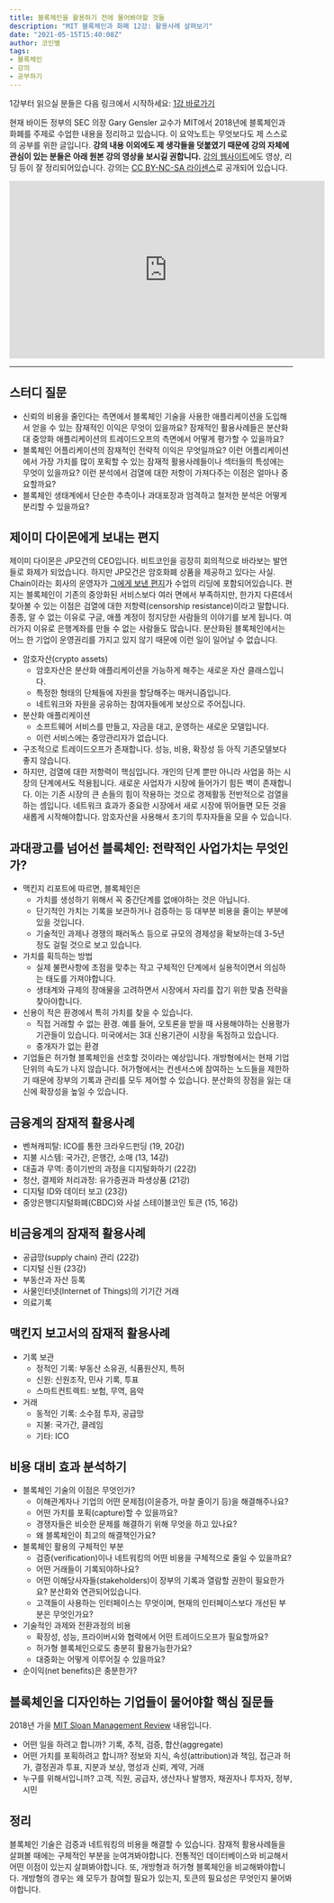 ```yaml
---
title: 블록체인을 활용하기 전에 물어봐야할 것들
description: "MIT 블록체인과 화폐 12강: 활용사례 살펴보기"
date: "2021-05-15T15:40:00Z"
author: 코인별
tags: 
- 블록체인
- 강의
- 공부하기
---
```


1강부터 읽으실 분들은 다음 링크에서 시작하세요: [1강 바로가기](https://coinmoon.xyz/mit-blockchain-course-1/)

현재 바이든 정부의 SEC 의장 Gary Gensler 교수가 MIT에서 2018년에 블록체인과 화폐를 주제로 수업한 내용을 정리하고 있습니다. 이 요약노트는 무엇보다도 제 스스로의 공부를 위한 글입니다. **강의 내용 이외에도 제 생각들을 덧붙였기 때문에 강의 자체에 관심이 있는 분들은 아래 원본 강의 영상을 보시길 권합니다.** [강의 웹사이트](https://ocw.mit.edu/courses/sloan-school-of-management/15-s12-blockchain-and-money-fall-2018/video-lectures/)에도 영상, 리딩 등이 잘 정리되어있습니다. 강의는 [CC BY-NC-SA 라이센스](https://creativecommons.org/licenses/by-nc-sa/4.0/)로 공개되어 있습니다.

<iframe width="560" height="315" src="https://www.youtube.com/embed/ObGYNQLG3us" title="YouTube video player" frameborder="0" allow="accelerometer; autoplay; clipboard-write; encrypted-media; gyroscope; picture-in-picture" allowfullscreen></iframe>

---

## 스터디 질문
- 신뢰의 비용을 줄인다는 측면에서 블록체인 기술을 사용한 애플리케이션을 도입해서 얻을 수 있는 잠재적인 이익은 무엇이 있을까요? 잠재적인 활용사례들은 분산화 대 중앙화 애플리케이션의 트레이드오프의 측면에서 어떻게 평가할 수 있을까요?
- 블록체인 어플리케이션의 잠재적인 전략적 이익은 무엇일까요? 이런 어플리케이션에서 가장 가치를 많이 포획할 수 있는 잠재적 활용사례들이나 섹터들의 특성에는 무엇이 있을까요? 이런 분석에서 검열에 대한 저항이 가져다주는 이점은 얼마나 중요할까요?
- 블록체인 생태계에서 단순한 추측이나 과대포장과 엄격하고 철저한 분석은 어떻게 분리할 수 있을까요?

## 제이미 다이몬에게 보내는 편지
제이미 다이몬은 JP모건의 CEO입니다. 비트코인을 굉장히 회의적으로 바라보는 발언들로 화제가 되었습니다. 하지만 JP모건은 암호화폐 상품을 제공하고 있다는 사실. Chain이라는 회사의 운영자가 [그에게 보낸 편지](http://www.ceresaig.com/wp-content/uploads/2017/11/A-Letter-to-JP-Morgan-Jamie-Dimon-%E2%80%93-Block-Chain-Crypto-FX.pdf)가 수업의 리딩에 포함되어있습니다. 편지는 블록체인이 기존의 중앙화된 서비스보다 여러 면에서 부족하지만, 한가지 다른데서 찾아볼 수 있는 이점은 검열에 대한 저항력(censorship resistance)이라고 말합니다. 종종, 알 수 없는 이유로 구글, 애플 계정이 정지당한 사람들의 이야기를 보게 됩니다. 여러가지 이유로 은행계좌를 만들 수 없는 사람들도 많습니다. 분산화된 블록체인에서는 어느 한 기업이 운영권리를 가지고 있지 않기 때문에 이런 일이 일어날 수 없습니다.

- 암호자산(crypto assets)
  - 암호자산은 분산화 애플리케이션을 가능하게 해주는 새로운 자산 클래스입니다.
  - 특정한 형태의 단체들에 자원을 할당해주는 매커니즘입니다.
  - 네트워크와 자원을 공유하는 참여자들에게 보상으로 주어집니다.
- 분산화 애플리케이션
  - 소프트웨어 서비스를 만들고, 자금을 대고, 운영하는 새로운 모델입니다.
  - 이런 서비스에는 중앙관리자가 없습니다.
- 구조적으로 트레이드오프가 존재합니다. 성능, 비용, 확장성 등 아직 기존모델보다 좋지 않습니다.
- 하지만, 검열에 대한 저항력이 핵심입니다. 개인의 단계 뿐만 아니라 사업을 하는 시장의 단계에서도 적용됩니다. 새로운 사업자가 시장에 들어가기 힘든 벽이 존재합니다. 이는 기존 시장의 큰 손들의 힘이 작용하는 것으로 경제활동 전반적으로 검열을 하는 셈입니다. 네트워크 효과가 중요한 시장에서 새로 시장에 뛰어들면 모든 것을 새롭게 시작해야합니다. 암호자산을 사용해서 초기의 투자자들을 모을 수 있습니다.

## 과대광고를 넘어선 블록체인: 전략적인 사업가치는 무엇인가?
- 맥킨지 리포트에 따르면, 블록체인은
  - 가치를 생성하기 위해서 꼭 중간단계를 없애야하는 것은 아닙니다.
  - 단기적인 가치는 기록을 보관하거나 검증하는 등 대부분 비용을 줄이는 부분에 있을 것입니다.
  - 기술적인 과제나 경쟁의 패러독스 등으로 규모의 경제성을 확보하는데 3-5년 정도 걸릴 것으로 보고 있습니다.
- 가치를 획득하는 방법
  - 실제 불편사항에 초점을 맞추는 작고 구체적인 단계에서 실용적이면서 의심하는 태도를 가져야합니다.
  - 생태계와 규제의 장애물을 고려하면서 시장에서 자리를 잡기 위한 맞춤 전략을 찾아야합니다.
- 신용이 적은 환경에서 특히 가치를 찾을 수 있습니다. 
  - 직접 거래할 수 없는 환경. 예를 들어, 오토론을 받을 때 사용해야하는 신용평가기관들이 있습니다. 미국에서는 3대 신용기관이 시장을 독점하고 있습니다.
  - 중개자가 없는 환경
- 기업들은 허가형 블록체인을 선호할 것이라는 예상입니다. 개방형에서는 현재 기업단위의 속도가 나지 않습니다. 허가형에서는 컨센서스에 참여하는 노드들을 제한하기 때문에 장부의 기록과 관리를 모두 제어할 수 있습니다. 분산화의 장점을 잃는 대신에 확장성을 높일 수 있습니다.

## 금융계의 잠재적 활용사례
- 벤쳐캐피탈: ICO를 통한 크라우드펀딩 (19, 20강)
- 지불 시스템: 국가간, 은행간, 소매 (13, 14강)
- 대출과 무역: 종이기반의 과정을 디지털화하기 (22강)
- 청산, 결제와 처리과정: 유가증권과 파생상품 (21강)
- 디지털 ID와 데이터 보고 (23강)
- 중앙은행디지털화폐(CBDC)와 사설 스테이블코인 토큰 (15, 16강)

## 비금융계의 잠재적 활용사례
- 공급망(supply chain) 관리 (22강)
- 디지털 신원 (23강)
- 부동산과 자산 등록
- 사물인터넷(Internet of Things)의 기기간 거래
- 의료기록

## 맥킨지 보고서의 잠재적 활용사례
- 기록 보관
  - 정적인 기록: 부동산 소유권, 식품원산지, 특허
  - 신원: 신원조작, 민사 기록, 투표
  - 스마트컨트렉트: 보험, 무역, 음악
- 거래
  - 동적인 기록: 소수점 투자, 공급망
  - 지불: 국가간, 클레임
  - 기타: ICO

## 비용 대비 효과 분석하기
- 블록체인 기술의 이점은 무엇인가?
  - 이해관계자나 기업의 어떤 문제점(이윤증가, 마찰 줄이기 등)을 해결해주나요?
  - 어떤 가치를 포획(capture)할 수 있을까요?
  - 경쟁자들은 비슷한 문제를 해결하기 위해 무엇을 하고 있나요?
  - 왜 블록체인이 최고의 해결책인가요?
- 블록체인 활용의 구체적인 부분
  - 검증(verification)이나 네트워킹의 어떤 비용을 구체적으로 줄일 수 있을까요?
  - 어떤 거래들이 기록되야하나요? 
  - 어떤 이해당사자들(stakeholders)이 장부의 기록과 열람할 권한이 필요한가요? 분산화와 연관되어있습니다.
  - 고객들이 사용하는 인터페이스는 무엇이며, 현재의 인터페이스보다 개선된 부분은 무엇인가요?
- 기술적인 과제와 전환과정의 비용
  - 확장성, 성능, 프라이버시와 협력에서 어떤 트레이드오프가 필요할까요?
  - 허가형 블록체인으로도 충분히 활용가능한가요?
  - 대중화는 어떻게 이루어질 수 있을까요?
- 순이익(net benefits)은 충분한가?

## 블록체인을 디자인하는 기업들이 물어야할 핵심 질문들
2018년 가을 [MIT Sloan Management Review](https://sloanreview.mit.edu/article/what-problems-will-you-solve-with-blockchain/) 내용입니다.

- 어떤 일을 하려고 합니까? 기록, 추적, 검증, 합산(aggregate)
- 어떤 가치를 포획하려고 합니까? 정보와 지식, 속성(attribution)과 책임, 접근과 허가, 결정권과 투표, 지분과 보상, 명성과 신뢰, 계약, 거래
- 누구를 위해서입니까? 고객, 직원, 공급자, 생산자나 발행자, 채권자나 투자자, 정부, 시민

## 정리
블록체인 기술은 검증과 네트워킹의 비용을 해결할 수 있습니다. 잠재적 활용사례들을 살펴볼 때에는 구체적인 부분을 눈여겨봐야합니다. 전통적인 데이터베이스와 비교해서 어떤 이점이 있는지 살펴봐야합니다. 또, 개방형과 허가형 블록체인을 비교해봐야합니다. 개방형의 경우는 왜 모두가 참여할 필요가 있는지, 토큰의 필요성은 무엇인지 물어봐야합니다.